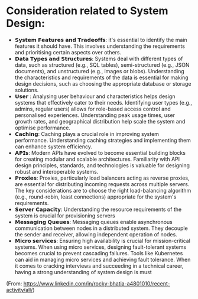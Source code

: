 # Consideration related to System Design:

- 𝗦𝘆𝘀𝘁𝗲𝗺 𝗙𝗲𝗮𝘁𝘂𝗿𝗲𝘀 𝗮𝗻𝗱 𝗧𝗿𝗮𝗱𝗲𝗼𝗳𝗳𝘀: it's essential to identify the main features it should have. This involves understanding the requirements and prioritising certain aspects over others.
- 𝗗𝗮𝘁𝗮 𝗧𝘆𝗽𝗲𝘀 𝗮𝗻𝗱 𝗦𝘁𝗿𝘂𝗰𝘁𝘂𝗿𝗲𝘀: Systems deal with different types of data, such as structured (e.g., SQL tables), semi-structured (e.g., JSON documents), and unstructured (e.g., images or blobs). Understanding the characteristics and requirements of the data is essential for making design decisions, such as choosing the appropriate database or storage solutions.
- 𝗨𝘀𝗲𝗿 : Analysing user behaviour and characteristics helps design systems that effectively cater to their needs. Identifying user types (e.g., admins, regular users) allows for role-based access control and personalised experiences. Understanding peak usage times, user growth rates, and geographical distribution help scale the system and optimise performance.
- 𝗖𝗮𝗰𝗵𝗶𝗻𝗴: Caching plays a crucial role in improving system performance. Understanding caching strategies and implementing them can enhance system efficiency.
- 𝗔𝗣𝗜𝘀: Modern APIs have evolved to become essential building blocks for creating modular and scalable architectures. Familiarity with API design principles, standards, and technologies is valuable for designing robust and interoperable systems.
- 𝗣𝗿𝗼𝘅𝗶𝗲𝘀: Proxies, particularly load balancers acting as reverse proxies, are essential for distributing incoming requests across multiple servers. The key considerations are to choose the right load-balancing algorithm (e.g., round-robin, least connections) appropriate for the system's requirements.
- 𝗦𝗲𝗿𝘃𝗲𝗿 𝗖𝗮𝗽𝗮𝗰𝗶𝘁𝘆: Understanding the resource requirements of the system is crucial for provisioning servers
- 𝗠𝗲𝘀𝘀𝗮𝗴𝗶𝗻𝗴 𝗤𝘂𝗲𝘂𝗲𝘀: Messaging queues enable asynchronous communication between nodes in a distributed system. They decouple the sender and receiver, allowing independent operation of nodes.
- 𝗠𝗶𝗰𝗿𝗼 𝘀𝗲𝗿𝘃𝗶𝗰𝗲𝘀: Ensuring high availability is crucial for mission-critical systems. When using micro services, designing fault-tolerant systems becomes crucial to prevent cascading failures. Tools like Kubernetes can aid in managing micro services and achieving fault tolerance.
When it comes to cracking interviews and succeeding in a technical career, having a strong understanding of system design is must

(From: https://www.linkedin.com/in/rocky-bhatia-a4801010/recent-activity/all/)
